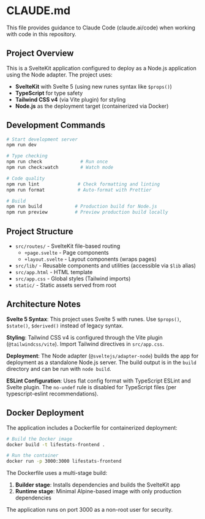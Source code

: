 # CLAUDE.md

This file provides guidance to Claude Code (claude.ai/code) when working with code in this repository.

## Project Overview

This is a SvelteKit application configured to deploy as a Node.js application using the Node adapter. The project uses:
- **SvelteKit** with Svelte 5 (using new runes syntax like `$props()`)
- **TypeScript** for type safety
- **Tailwind CSS v4** (via Vite plugin) for styling
- **Node.js** as the deployment target (containerized via Docker)

## Development Commands

```bash
# Start development server
npm run dev

# Type checking
npm run check              # Run once
npm run check:watch        # Watch mode

# Code quality
npm run lint              # Check formatting and linting
npm run format            # Auto-format with Prettier

# Build
npm run build            # Production build for Node.js
npm run preview          # Preview production build locally
```

## Project Structure

- `src/routes/` - SvelteKit file-based routing
  - `+page.svelte` - Page components
  - `+layout.svelte` - Layout components (wraps pages)
- `src/lib/` - Reusable components and utilities (accessible via `$lib` alias)
- `src/app.html` - HTML template
- `src/app.css` - Global styles (Tailwind imports)
- `static/` - Static assets served from root

## Architecture Notes

**Svelte 5 Syntax**: This project uses Svelte 5 with runes. Use `$props()`, `$state()`, `$derived()` instead of legacy syntax.

**Styling**: Tailwind CSS v4 is configured through the Vite plugin (`@tailwindcss/vite`). Import Tailwind directives in `src/app.css`.

**Deployment**: The Node adapter (`@sveltejs/adapter-node`) builds the app for deployment as a standalone Node.js server. The build output is in the `build` directory and can be run with `node build`.

**ESLint Configuration**: Uses flat config format with TypeScript ESLint and Svelte plugin. The `no-undef` rule is disabled for TypeScript files (per typescript-eslint recommendations).

## Docker Deployment

The application includes a Dockerfile for containerized deployment:

```bash
# Build the Docker image
docker build -t lifestats-frontend .

# Run the container
docker run -p 3000:3000 lifestats-frontend
```

The Dockerfile uses a multi-stage build:
1. **Builder stage**: Installs dependencies and builds the SvelteKit app
2. **Runtime stage**: Minimal Alpine-based image with only production dependencies

The application runs on port 3000 as a non-root user for security.
